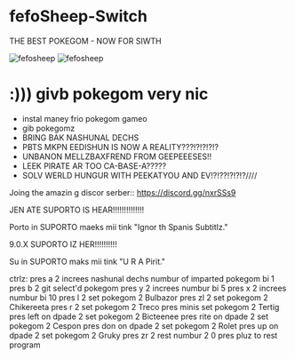 # fefoSheep-Switch
THE BEST POKEGOM - NOW FOR SIWTH

![fefosheep](https://media.discordapp.net/attachments/630065380466884659/630718476025331712/fefomareep.png)
![fefosheep](https://media.discordapp.net/attachments/630065380466884659/630718476025331713/fefowooloo.png)
# :))) givb pokegom very nic
 + instal maney frio pokegom gameo
 + gib pokegomz
 + BRING BAK NASHUNAL DECHS
 + PBTS MKPN EEDISHUN IS NOW A REALITY???!?!?!?!?
 + UNBANON MELLZBAXFREND FROM GEEPEEESES!!
 + LEEK PIRATE AR TOO CA-BASE-A?????
 + SOLV WERLD HUNGUR WITH PEEKATYOU AND EV!?!??!?!?!?////
 
 
 
 Joing the amazin g  discor serber::  https://discord.gg/nxrSSs9
 
 JEN ATE SUPORTO IS HEAR!!!!!!!!!!!!!!

Porto in SUPORTO maeks mii tink "Ignor th Spanis Subtitlz."  

9.0.X SUPORTO IZ HER!!!!!!!!!!

Su in SUPORTO maks mii tink "U R A Pirit."  

ctrlz:
pres a 2 increes nashunal dechs numbur of imparted pokegom bi 1
pres b 2 git select'd pokegom
pres y 2 increes numbur bi 5
pres x 2 increes numbur bi 10
pres l 2 set pokegom 2 Bulbazor
pres zl 2 set pokegom 2 Chikereeta
pres r 2 set pokegom 2 Treco
pres minis set pokegom 2 Tertig
pres left on dpade 2 set pokegom 2 Bicteenee
pres rite on dpade 2 set pokegom 2 Cespon
pres don on dpade 2 set pokegom 2 Rolet
pres up on dpade 2 set pokegom 2 Gruky
pres zr 2 rest numbur 2 0
pres pluz to rest program
